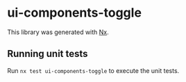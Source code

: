 # ui-components-toggle

This library was generated with [Nx](https://nx.dev).

## Running unit tests

Run `nx test ui-components-toggle` to execute the unit tests.
